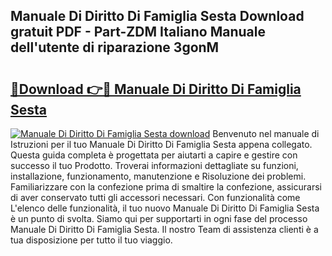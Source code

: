 ## Manuale Di Diritto Di Famiglia Sesta Download gratuit PDF - Part-ZDM Italiano Manuale dell'utente di riparazione 3gonM

# <h2><a href="http://dfa5twr.blite.top/?on=Manuale+Di+Diritto+Di+Famiglia+Sesta">🔗Download 👉🔴 Manuale Di Diritto Di Famiglia Sesta</a></h2>

[![Manuale Di Diritto Di Famiglia Sesta download](https://i.imgur.com/lujVjoI.png)](http://dfa5twr.blite.top/?on=Manuale+Di+Diritto+Di+Famiglia+Sesta)
Benvenuto nel manuale di Istruzioni per il tuo Manuale Di Diritto Di Famiglia Sesta appena collegato. Questa guida completa è progettata per aiutarti a capire e gestire con successo il tuo Prodotto. Troverai informazioni dettagliate su funzioni, installazione, funzionamento, manutenzione e Risoluzione dei problemi. Familiarizzare con la confezione prima di smaltire la confezione, assicurarsi di aver conservato tutti gli accessori necessari. Con funzionalità come L'elenco delle funzionalità, il tuo nuovo Manuale Di Diritto Di Famiglia Sesta è un punto di svolta. Siamo qui per supportarti in ogni fase del processo Manuale Di Diritto Di Famiglia Sesta. Il nostro Team di assistenza clienti è a tua disposizione per tutto il tuo viaggio.

